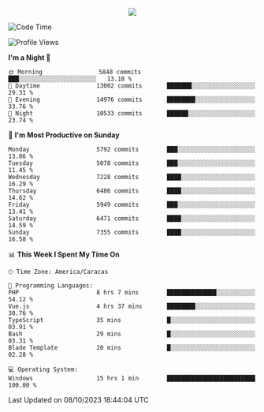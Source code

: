 <p align="center">
  <a href="http://www.github.com/thevacs">
    <img src="https://github-readme-streak-stats.herokuapp.com/?user=thevacs&stroke=ffffff&background=1c1917&ring=0891b2&fire=0891b2&currStreakNum=ffffff&currStreakLabel=0891b2&sideNums=ffffff&sideLabels=ffffff&dates=ffffff&hide_border=true" />
  </a>
</p>

<!--START_SECTION:waka-->
![Code Time](http://img.shields.io/badge/Code%20Time-1%2C765%20hrs%2043%20mins-blue)

![Profile Views](http://img.shields.io/badge/Profile%20Views-0-blue)

**I'm a Night 🦉** 

```text
🌞 Morning                5848 commits        ███░░░░░░░░░░░░░░░░░░░░░░   13.18 % 
🌆 Daytime                13002 commits       ███████░░░░░░░░░░░░░░░░░░   29.31 % 
🌃 Evening                14976 commits       ████████░░░░░░░░░░░░░░░░░   33.76 % 
🌙 Night                  10533 commits       ██████░░░░░░░░░░░░░░░░░░░   23.74 % 
```
📅 **I'm Most Productive on Sunday** 

```text
Monday                   5792 commits        ███░░░░░░░░░░░░░░░░░░░░░░   13.06 % 
Tuesday                  5078 commits        ███░░░░░░░░░░░░░░░░░░░░░░   11.45 % 
Wednesday                7228 commits        ████░░░░░░░░░░░░░░░░░░░░░   16.29 % 
Thursday                 6486 commits        ████░░░░░░░░░░░░░░░░░░░░░   14.62 % 
Friday                   5949 commits        ███░░░░░░░░░░░░░░░░░░░░░░   13.41 % 
Saturday                 6471 commits        ████░░░░░░░░░░░░░░░░░░░░░   14.59 % 
Sunday                   7355 commits        ████░░░░░░░░░░░░░░░░░░░░░   16.58 % 
```


📊 **This Week I Spent My Time On** 

```text
🕑︎ Time Zone: America/Caracas

💬 Programming Languages: 
PHP                      8 hrs 7 mins        ██████████████░░░░░░░░░░░   54.12 % 
Vue.js                   4 hrs 37 mins       ████████░░░░░░░░░░░░░░░░░   30.76 % 
TypeScript               35 mins             █░░░░░░░░░░░░░░░░░░░░░░░░   03.91 % 
Bash                     29 mins             █░░░░░░░░░░░░░░░░░░░░░░░░   03.31 % 
Blade Template           20 mins             █░░░░░░░░░░░░░░░░░░░░░░░░   02.28 % 

💻 Operating System: 
Windows                  15 hrs 1 min        █████████████████████████   100.00 % 
```


 Last Updated on 08/10/2023 18:44:04 UTC
<!--END_SECTION:waka-->
